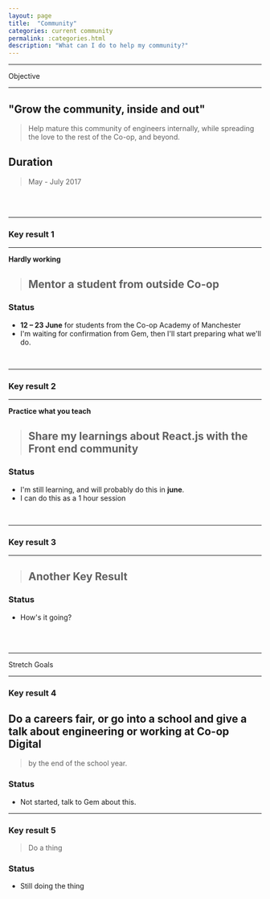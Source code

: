 ```yaml
---
layout: page
title:  "Community"
categories: current community
permalink: :categories.html
description: "What can I do to help my community?"
---
```



---

Objective

---

## "Grow the community, inside and out"
> Help mature this community of engineers internally, while spreading the love to the rest of the Co-op, and beyond.


## Duration
> May - July 2017


<br><br>


---

### Key result 1

---
**Hardly working**
> ## Mentor a student from outside Co-op

### Status

* __12 – 23 June__ for students from the Co-op Academy of Manchester
* I'm waiting for confirmation from Gem, then I'll start preparing what we'll do.

<br>

---

### Key result 2

---
**Practice what you teach**
> ## Share my learnings about React.js with the Front end community

### Status

* I'm still learning, and will probably do this in **june**.
* I can do this as a 1 hour session


<br>

---

### Key result 3

---

> ## Another Key Result

### Status

* How's it going?


<br><br>

---
Stretch Goals

---
### Key result 4
## Do a careers fair, or go into a school and give a talk about engineering or working at Co-op Digital
> by the end of the school year.

### Status

* Not started, talk to Gem about this.

---
### Key result 5

> Do a thing

### Status

* Still doing the thing
